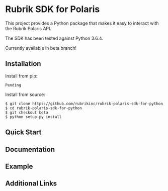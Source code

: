 # Rubrik SDK for Polaris

This project provides a Python package that makes it easy to interact with the Rubrik Polaris API.

The SDK has been tested against Python 3.6.4.

Currently available in beta branch!

## Installation

Install from pip:

```
Pending
```

Install from source:
```
$ git clone https://github.com/rubrikinc/rubrik-polaris-sdk-for-python
$ cd rubrik-polaris-sdk-for-python
$ git checkout beta
$ python setup.py install
```

## Quick Start

## Documentation

## Example

## Additional Links